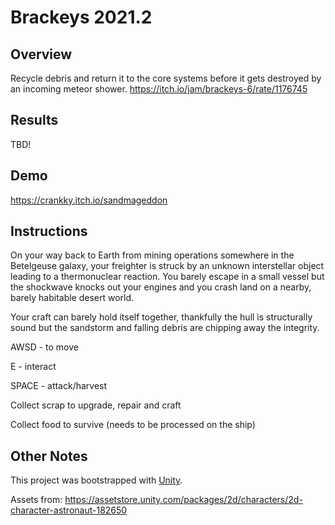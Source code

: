 # Brackeys 2021.2

## Overview
Recycle debris and return it to the core systems before it gets destroyed by an incoming meteor shower.
https://itch.io/jam/brackeys-6/rate/1176745

## Results

TBD!

## Demo
https://crankky.itch.io/sandmageddon

## Instructions
On your way back to Earth from mining operations somewhere in the Betelgeuse galaxy, your freighter is struck by an unknown interstellar object leading to a thermonuclear reaction. You barely escape in a small vessel but the shockwave knocks out your engines and you crash land on a nearby, barely habitable desert world.

Your craft can barely hold itself together, thankfully the hull is structurally sound but the sandstorm and falling debris are chipping away the integrity. 

AWSD - to move

E - interact

SPACE - attack/harvest

Collect scrap to upgrade, repair and craft

Collect food to survive (needs to be processed on the ship)



## Other Notes
This project was bootstrapped with [Unity](https://unity.com/).

Assets from: https://assetstore.unity.com/packages/2d/characters/2d-character-astronaut-182650

